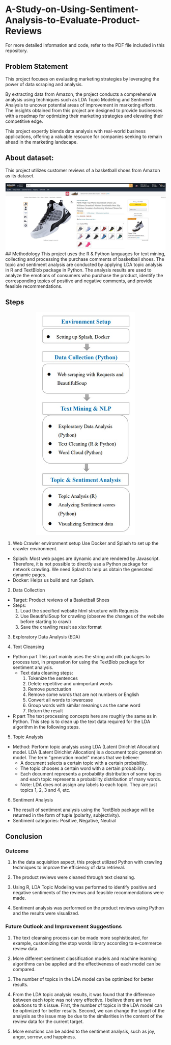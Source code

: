 # A-Study-on-Using-Sentiment-Analysis-to-Evaluate-Product-Reviews   
For more detailed information and code, refer to the PDF file included in this repository.
## Problem Statement
This project focuses on evaluating marketing strategies by leveraging the power of data scraping and analysis.   

By extracting data from Amazon, the project conducts a comprehensive analysis using techniques such as LDA Topic Modeling and Sentiment Analysis to uncover potential areas of improvement in marketing efforts. The insights obtained from this project are designed to provide businesses with a roadmap for optimizing their marketing strategies and elevating their competitive edge.   

This project expertly blends data analysis with real-world business applications, offering a valuable resource for companies seeking to remain ahead in the marketing landscape. 

## About dataset:
This project utilizes customer reviews of a basketball shoes from Amazon as its dataset.

<div align=center>
<img src="https://github.com/KuanlinBilly/A-Study-on-Using-Sentiment-Analysis-to-Evaluate-Product-Reviews/blob/main/img-folder/shoes.jpg">
</div>
## Methodology 
This project uses the R & Python languages for text mining, collecting and processing the purchase comments of basketball shoes. The topic and sentiment analysis are conducted by applying LDA topic analysis in R and TextBlob package in Python. The analysis results are used to analyze the emotions of consumers who purchase the product, identify the corresponding topics of positive and negative comments, and provide feasible recommendations.

## Steps

<div align=center>
<img src="https://github.com/KuanlinBilly/A-Study-on-Using-Sentiment-Analysis-to-Evaluate-Product-Reviews/blob/main/img-folder/Process.jpg">
</div>

1. Web Crawler environment setup
Use Docker and Splash to set up the crawler environment.
* Splash: Most web pages are dynamic and are rendered by Javascript. Therefore, it is not possible to directly use a Python package for network crawling. We need Splash to help us obtain the generated dynamic pages.
* Docker: Helps us build and run Splash.

2. Data Collection
* Target: Product reviews of a Basketball Shoes
* Steps:
    1. Load the specified website html structure with Requests
    2. Use BeautifulSoup for crawling (observe the changes of the website before starting to crawl)
    3. Save the crawling result as xlsx format

3. Exploratory Data Analysis (EDA)

4. Text Cleansing
* Python part
    This part mainly uses the string and nltk packages to process text, in preparation for using the TextBlob package for sentiment analysis.
    * Text data cleaning steps:
        1. Tokenize the sentences
        2. Delete repetitive and unimportant words
        3. Remove punctuation
        4. Remove some words that are not numbers or English
        5. Convert all words to lowercase
        6. Group words with similar meanings as the same word 
        7. Return the result
* R part
    The text processing concepts here are roughly the same as in Python. This step is to clean up the text data required for the LDA algorithm in the following steps.

5. Topic Analysis
* Method: Perform topic analysis using LDA (Latent Dirichlet Allocation) model.
LDA (Latent Dirichlet Allocation) is a document topic generation model. The term "generation model" means that we believe:
    * A document selects a certain topic with a certain probability.
    * The topic chooses a certain word with a certain probability.
    * Each document represents a probability distribution of some topics and each topic represents a probability distribution of many words.
    * Note: LDA does not assign any labels to each topic. They are just topics 1, 2, 3 and 4, etc.
    
6. Sentiment Analysis
* The result of sentiment analysis using the TextBlob package will be returned in the form of tuple (polarity, subjectivity).
* Sentiment categories: Positive, Negative, Neutral


## Conclusion
### Outcome
1. In the data acquisition aspect, this project utilized Python with crawling techniques to improve the efficiency of data retrieval.

2. The product reviews were cleaned through text cleansing.  
3. Using R, LDA Topic Modeling was performed to identify positive and negative sentiments of the reviews and feasible recommendations were made.   
 
4. Sentiment analysis was performed on the product reviews using Python and the results were visualized.

### Future Outlook and Improvement Suggestions
1. The text cleansing process can be made more sophisticated, for example, customizing the stop words library according to e-commerce review data.

2. More different sentiment classification models and machine learning algorithms can be applied and the effectiveness of each model can be compared.

3. The number of topics in the LDA model can be optimized for better results.

4. From the LDA topic analysis results, it was found that the difference between each topic was not very effective. I believe there are two solutions to this issue. First, the number of topics in the LDA model can be optimized for better results. Second, we can change the target of the analysis as the issue may be due to the similarities in the content of the review data for the current target.

5. More emotions can be added to the sentiment analysis, such as joy, anger, sorrow, and happiness.
